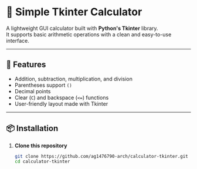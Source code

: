 # 🧮 Simple Tkinter Calculator

A lightweight GUI calculator built with **Python's Tkinter** library.  
It supports basic arithmetic operations with a clean and easy-to-use interface.

---

## 🚀 Features

- Addition, subtraction, multiplication, and division  
- Parentheses support `()`  
- Decimal points  
- Clear (`C`) and backspace (`<=`) functions  
- User-friendly layout made with Tkinter  

---


## 📦 Installation

1. **Clone this repository**
   ```bash
   git clone https://github.com/ag1476790-arch/calculator-tkinter.git
   cd calculator-tkinter
